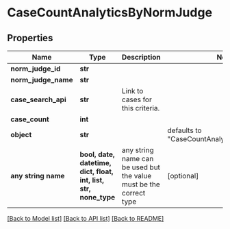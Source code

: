 # CaseCountAnalyticsByNormJudge


## Properties
Name | Type | Description | Notes
------------ | ------------- | ------------- | -------------
**norm_judge_id** | **str** |  | 
**norm_judge_name** | **str** |  | 
**case_search_api** | **str** | Link to cases for this criteria. | 
**case_count** | **int** |  | 
**object** | **str** |  | defaults to "CaseCountAnalyticsByNormJudge"
**any string name** | **bool, date, datetime, dict, float, int, list, str, none_type** | any string name can be used but the value must be the correct type | [optional]

[[Back to Model list]](../README.md#documentation-for-models) [[Back to API list]](../README.md#documentation-for-api-endpoints) [[Back to README]](../README.md)


